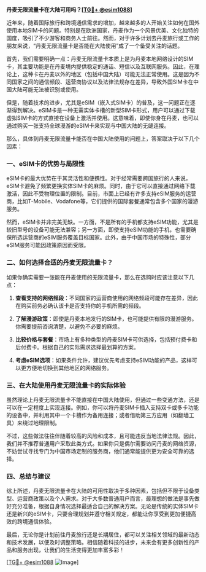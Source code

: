**丹麦无限流量卡在大陆可用吗？[[TG💪+ @esim1088](https://t.me/s/esim1088)]**

近年来，随着国际旅行和跨境通信需求的增加，越来越多的人开始关注如何在国外使用本地SIM卡的问题。特别是在欧洲国家，丹麦作为一个风景优美、文化独特的国度，吸引了不少游客和商务人士前往。然而，对于许多计划去丹麦旅行或工作的朋友来说，“丹麦无限流量卡是否能在大陆使用”成了一个备受关注的话题。

首先，我们需要明确一点：丹麦无限流量卡本质上是为丹麦本地网络设计的SIM卡，其主要功能是在丹麦境内提供稳定的通话、短信以及互联网服务。因此，在理论上，这种卡在丹麦以外的地区（包括中国大陆）可能无法正常使用。这是因为不同国家之间的通信频段、运营商协议以及法律法规存在差异，导致外国SIM卡在中国大陆可能无法被识别或使用。

但是，随着技术的进步，尤其是eSIM（嵌入式SIM卡）的普及，这一问题正在逐渐得到解决。eSIM卡是一种无需实体卡槽的新型SIM卡形式，用户可以通过下载虚拟SIM卡的方式直接在设备上激活并使用。这意味着，即使你身在丹麦，也可以通过购买一张支持全球漫游的eSIM卡来实现与中国大陆的无缝连接。

那么，具体到丹麦无限流量卡能否在中国大陆使用的问题上，答案取决于以下几个因素：

### 一、eSIM卡的优势与局限性

eSIM卡的最大优势在于其灵活性和便携性。对于经常需要跨国旅行的人来说，eSIM卡避免了频繁更换实体SIM卡的麻烦。同时，由于它可以直接通过网络下载激活，因此不受物理位置的限制。目前，市面上已经有许多支持eSIM服务的运营商，比如T-Mobile、Vodafone等，它们提供的国际套餐通常包含多个国家的漫游服务。

然而，eSIM卡并非完美无缺。一方面，不是所有的手机都支持eSIM功能，尤其是较旧型号的设备可能无法兼容；另一方面，即使支持eSIM功能的手机，也需要确保所选运营商的eSIM服务覆盖目标国家。此外，由于中国市场的特殊性，部分eSIM服务可能因政策原因而受限。

### 二、如何选择合适的丹麦无限流量卡？

如果你确实需要一张能在丹麦使用的无限流量卡，那么在选购时应该注意以下几点：

1. **查看支持的网络频段**：不同国家的运营商使用的网络频段可能存在差异，因此在购买前务必确认该卡是否支持你的手机所需的频段。
   
2. **了解漫游政策**：即使是丹麦本地发行的SIM卡，也可能提供有限的漫游服务。你需要提前咨询清楚，以避免不必要的麻烦。

3. **比较价格与套餐**：市场上有多种类型的丹麦SIM卡可供选择，包括预付费卡和后付费卡。根据自己的实际需求选择最划算的方案。

4. **考虑eSIM选项**：如果条件允许，建议优先考虑支持eSIM功能的产品，这样可以更方便地切换到其他地区的网络服务。

### 三、在大陆使用丹麦无限流量卡的实际体验

虽然理论上丹麦无限流量卡不能直接在中国大陆使用，但通过一些变通方法，还是可以在一定程度上实现连接。例如，你可以将丹麦SIM卡插入支持双卡或多卡功能的设备中，并利用其中一个卡槽作为备用连接；或者借助第三方应用（如翻墙工具）来绕过地理限制。

不过，这些做法往往伴随着较高的风险和成本，且可能违反当地法律法规。因此，我们并不推荐普通用户采取此类方式。如果你只是偶尔需要访问丹麦的网络资源，不妨尝试寻找专门为中国市场定制的服务商，他们通常能提供更为安全可靠的选择。

### 四、总结与建议

综上所述，丹麦无限流量卡在大陆的可用性取决于多种因素，包括但不限于设备类型、运营商政策以及个人需求。对于大多数普通用户而言，最理想的做法是事先做好充分准备，根据自身情况选择最适合自己的解决方案。无论是传统的实体SIM卡还是新兴的eSIM卡，只要合理规划并遵守相关规定，都能让你享受到更加便捷高效的跨境通信体验。

最后，无论你是计划前往丹麦旅行还是长期居住，都可以关注相关领域的最新动态和技术发展，以便及时调整策略。相信随着科技的进步，未来会有更多创新性的产品和服务出现，让我们的生活变得更加丰富多彩！

[[TG💪+ @esim1088](https://t.me/s/esim1088) ![Image](https://i.postimg.cc/4NQfJmqS/Snipaste-2025-05-13-00-14-12.png)]